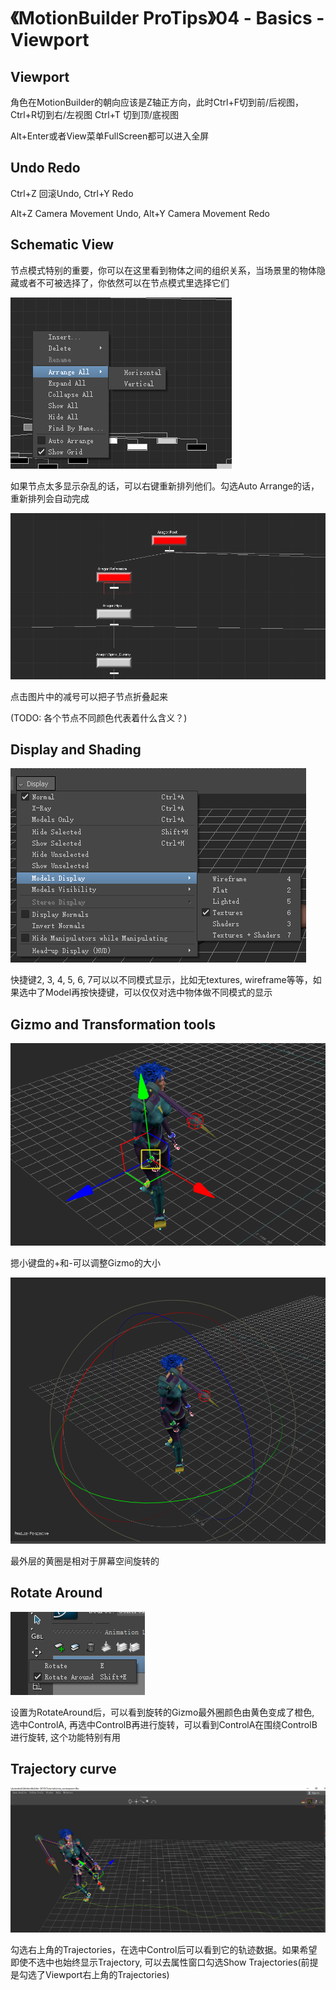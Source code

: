 # 《MotionBuilder ProTips》04 - Basics - Viewport

<!-- ![Menu](./MotionBuilderProTips03/Menu.png) -->
## Viewport

角色在MotionBuilder的朝向应该是Z轴正方向，此时Ctrl+F切到前/后视图，Ctrl+R切到右/左视图 Ctrl+T 切到顶/底视图

Alt+Enter或者View菜单FullScreen都可以进入全屏

## Undo Redo

Ctrl+Z 回滚Undo, Ctrl+Y Redo

Alt+Z Camera Movement Undo, Alt+Y Camera Movement Redo

## Schematic View

节点模式特别的重要，你可以在这里看到物体之间的组织关系，当场景里的物体隐藏或者不可被选择了，你依然可以在节点模式里选择它们

![Arrange](./MotionBuilderProTips04/Arrange.png)

如果节点太多显示杂乱的话，可以右键重新排列他们。勾选Auto Arrange的话，重新排列会自动完成

![Collapse](./MotionBuilderProTips04/Collapse.png)

点击图片中的减号可以把子节点折叠起来

(TODO: 各个节点不同颜色代表着什么含义？)

## Display and Shading

![ModelsDisplay](./MotionBuilderProTips04/ModelsDisplay.png)

快捷键2, 3, 4, 5, 6, 7可以以不同模式显示，比如无textures, wireframe等等，如果选中了Model再按快捷键，可以仅仅对选中物体做不同模式的显示

## Gizmo and Transformation tools

![GizmoSize](./MotionBuilderProTips04/GizmoSize.png)

摁小键盘的+和-可以调整Gizmo的大小

![Rotation](./MotionBuilderProTips04/Rotation.png)

最外层的黄圈是相对于屏幕空间旋转的

## Rotate Around

![RotateAround](./MotionBuilderProTips04/RotateAround.png)

设置为RotateAround后，可以看到旋转的Gizmo最外圈颜色由黄色变成了橙色, 选中ControlA, 再选中ControlB再进行旋转，可以看到ControlA在围绕ControlB进行旋转, 这个功能特别有用

## Trajectory curve

![TrajectoryCurve](./MotionBuilderProTips04/TrajectoryCurve.png)

勾选右上角的Trajectories，在选中Control后可以看到它的轨迹数据。如果希望即使不选中也始终显示Trajectory, 可以去属性窗口勾选Show Trajectories(前提是勾选了Viewport右上角的Trajectories)